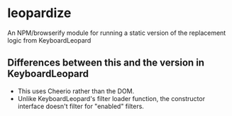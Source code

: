 leopardize
==========

An NPM/browserify module for running a static version of the replacement logic from KeyboardLeopard

## Differences between this and the version in KeyboardLeopard

- This uses Cheerio rather than the DOM.
- Unlike KeyboardLeopard's filter loader function, the constructor interface
  doesn't filter for "enabled" filters.